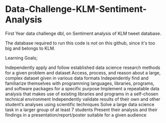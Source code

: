 # Data-Challenge-KLM-Sentiment-Analysis


First Year data challenge dbl, on Sentiment analysis of KLM tweet database. 

The database required to run this code is not on this github, since it's too big and belongs to KLM.


Learning Goals;

Independently apply and follow established data science research methods for a given problem and dataset
Access, process, and reason about a large, complex dataset given in various data formats
Independently find and familiarize themselves with programming languages, libraries, programs, and software packages for a specific purpose
Implement a repeatable data analysis that makes use of existing libraries and programs in a self-chosen technical environment
Independently validate results of their own and other student’s analyses using scientific techniques
Solve a large data science task in a larger group of at least 7 students
Present their analysis and their findings in a presentation/report/poster suitable for a given audience
